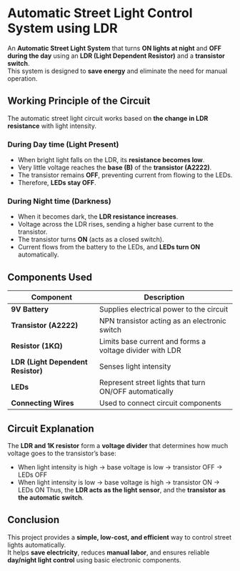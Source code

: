 # Automatic Street Light Control System using LDR
An **Automatic Street Light System** that turns **ON lights at night** and **OFF during the day** using an **LDR (Light Dependent Resistor)** and a **transistor switch**.  
This system is designed to **save energy** and eliminate the need for manual operation.

## Working Principle of the Circuit
The automatic street light circuit works based on **the change in LDR resistance** with light intensity.
### During Day time (Light Present)
- When bright light falls on the LDR, its **resistance becomes low**.  
- Very little voltage reaches the **base (B)** of the **transistor (A2222)**.  
- The transistor remains **OFF**, preventing current from flowing to the LEDs.  
- Therefore, **LEDs stay OFF**.
### During Night time (Darkness)
- When it becomes dark, the **LDR resistance increases**.  
- Voltage across the LDR rises, sending a higher base current to the transistor.  
- The transistor turns **ON** (acts as a closed switch).  
- Current flows from the battery to the LEDs, and **LEDs turn ON** automatically.
  
## Components Used
| Component | Description |
|------------|-------------|
| **9V Battery** | Supplies electrical power to the circuit |
| **Transistor (A2222)** | NPN transistor acting as an electronic switch |
| **Resistor (1KΩ)** | Limits base current and forms a voltage divider with LDR |
| **LDR (Light Dependent Resistor)** | Senses light intensity |
| **LEDs** | Represent street lights that turn ON/OFF automatically |
| **Connecting Wires** | Used to connect circuit components |

## Circuit Explanation
The **LDR and 1K resistor** form a **voltage divider** that determines how much voltage goes to the transistor’s base:
- When light intensity is high → base voltage is low → transistor OFF → LEDs OFF  
- When light intensity is low → base voltage is high → transistor ON → LEDs ON
Thus, the **LDR acts as the light sensor**, and the **transistor as the automatic switch**.

## Conclusion
This project provides a **simple, low-cost, and efficient** way to control street lights automatically.  
It helps **save electricity**, reduces **manual labor**, and ensures reliable **day/night light control** using basic electronic components.

